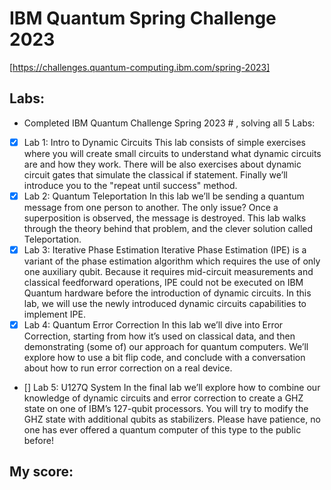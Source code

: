 # IBM Quantum Spring Challenge 2023


[https://challenges.quantum-computing.ibm.com/spring-2023]

## Labs: 

- Completed IBM Quantum Challenge Spring 2023  # , solving all 5 Labs: 


- [x] Lab 1: Intro to Dynamic Circuits
This lab consists of simple exercises where you will create small circuits to understand what dynamic circuits are and how they work. There will be also exercises about dynamic circuit gates that simulate the classical if statement. Finally we’ll introduce you to the "repeat until success" method.
- [x] Lab 2: Quantum Teleportation
In this lab we’ll be sending a quantum message from one person to another. The only issue? Once a superposition is observed, the message is destroyed. This lab walks through the theory behind that problem, and the clever solution called Teleportation.
- [x] Lab 3: Iterative Phase Estimation
Iterative Phase Estimation (IPE) is a variant of the phase estimation algorithm which requires the use of only one auxiliary qubit. Because it requires mid-circuit measurements and classical feedforward operations, IPE could not be executed on IBM Quantum hardware before the introduction of dynamic circuits. In this lab, we will use the newly introduced dynamic circuits capabilities to implement IPE.
- [x] Lab 4: Quantum Error Correction
In this lab we’ll dive into Error Correction, starting from how it’s used on classical data, and then demonstrating (some of) our approach for quantum computers. We’ll explore how to use a bit flip code, and conclude with a conversation about how to run error correction on a real device.
- [] Lab 5: U127Q System
In the final lab we’ll explore how to combine our knowledge of dynamic circuits and error correction to create a GHZ state on one of IBM’s 127-qubit processors. You will try to modify the GHZ state with additional qubits as stabilizers. Please have patience, no one has ever offered a quantum computer of this type to the public before!

## My score:
